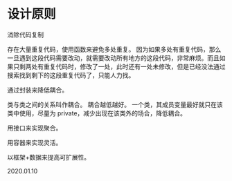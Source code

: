# 设计原则

消除代码复制

存在大量重复代码，使用函数来避免多处重复。
因为如果多处有重复代码，那么一旦遇到这段代码需要改动，就需要改动所有地方的这段代码，非常麻烦。而且如果只剩两处有重复代码时，修改了一处，此时还有一处未修改，但是已经没法通过搜索找到剩下的这段重复代码了，只能人力找。

通过封装来降低耦合。

类与类之间的关系叫作耦合。
耦合越低越好。
一个类，其成员变量最好就只在该类中使用，尽量为 private，减少出现在该类外的场合，降低耦合。

用接口来实现聚合。

用容器来实现灵活。

以框架+数据来提高可扩展性。

2020.01.10